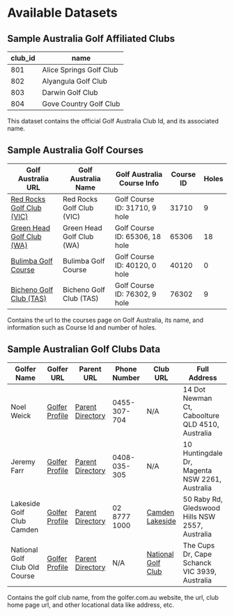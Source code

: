 
# Available Datasets

## Sample Australia Golf Affiliated Clubs
| club_id | name                    |
|---------|-------------------------|
| 801     | Alice Springs Golf Club |
| 802     | Alyangula Golf Club     |
| 803     | Darwin Golf Club        |
| 804     | Gove Country Golf Club  |

This dataset contains the official Golf Australia Club Id, and its associated name. 

## Sample Australia Golf Courses

| Golf Australia URL                                           | Golf Australia Name              | Golf Australia Course Info                  | Course ID | Holes |
|--------------------------------------------------------------|----------------------------------|---------------------------------------------|-----------|-------|
| [Red Rocks Golf Club (VIC)](https://www.golf.org.au/red-rocks-golf-club/) | Red Rocks Golf Club (VIC)        | Golf Course ID: 31710, 9 hole               | 31710     | 9     |
| [Green Head Golf Club (WA)](https://www.golf.org.au/green-head-golf-club/) | Green Head Golf Club (WA)        | Golf Course ID: 65306, 18 hole              | 65306     | 18    |
| [Bulimba Golf Course](https://www.golf.org.au/bulimba-golf-course/)         | Bulimba Golf Course              | Golf Course ID: 40120, 0 hole               | 40120     | 0     |
| [Bicheno Golf Club (TAS)](https://www.golf.org.au/bicheno-golf-club-tas/)   | Bicheno Golf Club (TAS)          | Golf Course ID: 76302, 9 hole               | 76302     | 9     |

Contains the url to the courses page on Golf Australia, its name, and information such as Course Id and number of holes.

## Sample Australian Golf Clubs Data

| Golfer Name                | Golfer URL                                                                                     | Parent URL                                                                                                               | Phone Number  | Club URL                                    | Full Address                                    | Street Number | Street Name       | Suburb           | Postal Code | State | Country   | Latitude   | Longitude  |
|----------------------------|------------------------------------------------------------------------------------------------|--------------------------------------------------------------------------------------------------------------------------|---------------|--------------------------------------------|-------------------------------------------------|---------------|-------------------|------------------|-------------|-------|-----------|------------|------------|
| Noel Weick                 | [Golfer Profile](https://golfer.com.au/directory/golf-courses/noel-weick/2/163557)             | [Parent Directory](https://golfer.com.au/directory/golf-courses/2?domain_id=4&near=20&order_by=name&page=1&show_no_listings_when_zero_near_me=true&state=Every+State) | 0455-307-704  | N/A                                        | 14 Dot Newman Ct, Caboolture QLD 4510, Australia | 14            | Dot Newman Court | Caboolture       | 4510        | QLD   | Australia | -27.052030 | 152.973980 |
| Jeremy Farr                | [Golfer Profile](https://golfer.com.au/directory/golf-courses/jeremy-farr/2/163904)            | [Parent Directory](https://golfer.com.au/directory/golf-courses/2?domain_id=4&near=20&order_by=name&page=1&show_no_listings_when_zero_near_me=true&state=Every+State) | 0408-035-305  | N/A                                        | 10 Huntingdale Dr, Magenta NSW 2261, Australia   | 10            | Huntingdale Drive | Magenta          | 2261        | NSW   | Australia | -33.310800 | 151.523754 |
| Lakeside Golf Club Camden  | [Golfer Profile](https://golfer.com.au/directory/golf-courses/lakeside-golf-club-camden/2/000305) | [Parent Directory](https://golfer.com.au/directory/golf-courses/2?domain_id=4&near=20&order_by=name&page=1&show_no_listings_when_zero_near_me=true&state=Every+State) | 02 8777 1000 | [Camden Lakeside](https://www.camdenlakeside.com.au/) | 50 Raby Rd, Gledswood Hills NSW 2557, Australia | 50            | Raby Road         | Gledswood Hills  | 2557        | NSW   | Australia | -33.999538 | 150.789036 |
| National Golf Club Old Course | [Golfer Profile](https://golfer.com.au/directory/golf-courses/national-golf-club-old-course/2/002042) | [Parent Directory](https://golfer.com.au/directory/golf-courses/2?domain_id=4&near=20&order_by=name&page=1&show_no_listings_when_zero_near_me=true&state=Every+State) | N/A           | [National Golf Club](http://www.nationalgolf.com.au/cms/) | The Cups Dr, Cape Schanck VIC 3939, Australia   | N/A           | The Cups Drive    | Cape Schanck     | 3939        | VIC   | Australia | -38.453915 | 144.888265 |

Contains the golf club name, from the golfer.com.au website, the url, club home page url, and other locational data like address, etc.
